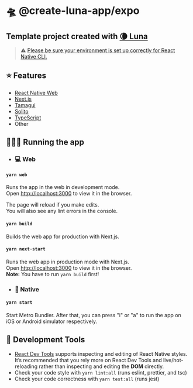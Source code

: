 # 🛸 @create-luna-app/expo

## Template project created with [🌘 Luna](https://github.com/LunatiqueCoder/luna) 

> ⚠️ [Please be sure your environment is set up correctly for React Native CLI.][26]

## ⭐ Features

- [React Native Web][22]
- [Next.js][6]
- [Tamagui][29]
- [Solito][23]
- [TypeScript][24]
- Other

## 🏃🏻‍♂️ Running the app

- ### 💻   **Web**
#### `yarn web`

Runs the app in the web in development mode.\
Open [http://localhost:3000][25] to view it in the browser.

The page will reload if you make edits.\
You will also see any lint errors in the console.

#### `yarn build`

Builds the web app for production with Next.js. 

#### `yarn next-start`

Runs the web app in production mode with Next.js. \
Open [http://localhost:3000][25] to view it in the browser. \
**Note:** You have to run `yarn build` first!

- ### 📱  **Native**

#### `yarn start`

Start Metro Bundler. After that, you can press "i" or "a" to run the app on iOS or Android simulator respectively.


## 🧰 Development Tools
- [React Dev Tools][27] supports inspecting and editing of React Native styles. It’s recommended that you rely more on React Dev Tools and live/hot-reloading rather than inspecting and editing the **DOM** directly.
-  Check your code style with `yarn lint:all` (runs eslint, prettier, and tsc)
- Check your code correctness with `yarn test:all` (runs jest)


[6]: https://nextjs.org/
[22]: https://necolas.github.io/react-native-web/
[23]: https://solito.dev/
[24]: https://www.typescriptlang.org/
[25]: http://localhost:3000
[26]: https://reactnative.dev/docs/environment-setup
[27]: https://beta.reactjs.org/learn/react-developer-tools
[29]: https://tamagui.dev
